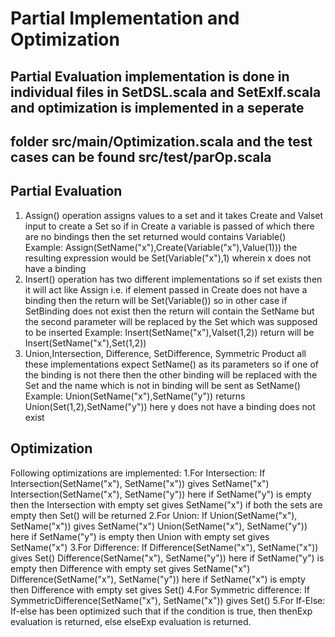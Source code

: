 # Partial Implementation and Optimization

## Partial Evaluation implementation is done in individual files in SetDSL.scala and SetExIf.scala and optimization is implemented in a seperate
## folder src/main/Optimization.scala and the test cases can be found src/test/parOp.scala


## Partial Evaluation

1. Assign() operation assigns values to a set and it takes Create and Valset input to create a Set so if in Create a variable is passed 
of which there are no bindings then the set returned would contains Variable() 
Example: Assign(SetName("x"),Create(Variable("x"),Value(1))) the resulting expression would be Set(Variable("x"),1) wherein x does not have a 
binding
2. Insert() operation has two different implementations so if set exists then it will act like Assign i.e. if element passed in Create does not 
have a binding then the return will be Set(Variable()) so in other case if SetBinding does not exist then the return will contain the SetName 
but the second parameter will be replaced by the Set which was supposed to be inserted
Example: Insert(SetName("x"),Valset(1,2)) return will be Insert(SetName("x"),Set(1,2))
3. Union,Intersection, Difference, SetDifference, Symmetric Product all these implementations expect SetName() as its parameters so if one of the
binding is not there then the other binding will be replaced with the Set and the name which is not in binding will be sent as SetName()
Example: Union(SetName("x"),SetName("y")) returns Union(Set(1,2),SetName("y")) here y does not have a binding does not exist 


## Optimization


Following optimizations are implemented:
1.For Intersection:
If Intersection(SetName("x"), SetName("x")) gives SetName("x")
Intersection(SetName("x"), SetName("y")) here if SetName("y") is empty then the Intersection with empty set gives SetName("x")
if both the sets are empty then Set() will be returned
2.For Union:
If Union(SetName("x"), SetName("x")) gives SetName("x")
Union(SetName("x"), SetName("y")) here if SetName("y") is empty then Union with empty set gives SetName("x")
3.For Difference:
If Difference(SetName("x"), SetName("x")) gives Set()
Difference(SetName("x"), SetName("y")) here if SetName("y") is empty then Difference with empty set gives SetName("x")
Difference(SetName("x"), SetName("y")) here if SetName("x") is empty then Difference with empty set gives Set()
4.For Symmetric difference:
If SymmetricDifference(SetName("x"), SetName("x")) gives Set()
5.For If-Else:
If-else has been optimized such that if the condition is true, then thenExp evaluation is returned, else elseExp evaluation is returned.